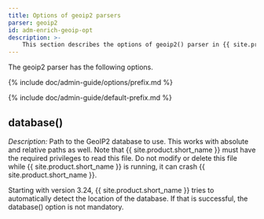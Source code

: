 ```yaml
---
title: Options of geoip2 parsers
parser: geoip2
id: adm-enrich-geoip-opt
description: >-
    This section describes the options of geoip2() parser in {{ site.product.short_name }}.
---
```


The geoip2 parser has the following options.

{% include doc/admin-guide/options/prefix.md %}

{% include doc/admin-guide/default-prefix.md %}

## database()

*Description:* Path to the GeoIP2 database to use. This works with
absolute and relative paths as well. Note that {{ site.product.short_name }} must have
the required privileges to read this file. Do not modify or delete this
file while {{ site.product.short_name }} is running, it can crash {{ site.product.short_name }}.

Starting with version 3.24, {{ site.product.short_name }} tries to automatically detect
the location of the database. If that is successful, the database()
option is not mandatory.
